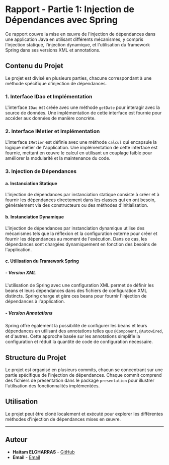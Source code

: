 # Rapport - Partie 1: Injection de Dépendances avec Spring

Ce rapport couvre la mise en œuvre de l'injection de dépendances dans une application Java en utilisant différents mécanismes, y compris l'injection statique, l'injection dynamique, et l'utilisation du framework Spring dans ses versions XML et annotations.

## Contenu du Projet

Le projet est divisé en plusieurs parties, chacune correspondant à une méthode spécifique d'injection de dépendances.

### 1. Interface IDao et Implémentation

L'interface `IDao` est créée avec une méthode `getDate` pour interagir avec la source de données. Une implémentation de cette interface est fournie pour accéder aux données de manière concrète.

### 2. Interface IMetier et Implémentation

L'interface `IMetier` est définie avec une méthode `calcul` qui encapsule la logique métier de l'application. Une implémentation de cette interface est fournie, mettant en œuvre le calcul en utilisant un couplage faible pour améliorer la modularité et la maintenance du code.

### 3. Injection de Dépendances

#### a. Instanciation Statique

L'injection de dépendances par instanciation statique consiste à créer et à fournir les dépendances directement dans les classes qui en ont besoin, généralement via des constructeurs ou des méthodes d'initialisation.

#### b. Instanciation Dynamique

L'injection de dépendances par instanciation dynamique utilise des mécanismes tels que la réflexion et la configuration externe pour créer et fournir les dépendances au moment de l'exécution. Dans ce cas, les dépendances sont chargées dynamiquement en fonction des besoins de l'application.

#### c. Utilisation du Framework Spring

##### - Version XML

L'utilisation de Spring avec une configuration XML permet de définir les beans et leurs dépendances dans des fichiers de configuration XML distincts. Spring charge et gère ces beans pour fournir l'injection de dépendances à l'application.

##### - Version Annotations

Spring offre également la possibilité de configurer les beans et leurs dépendances en utilisant des annotations telles que `@Component`, `@Autowired`, et d'autres. Cette approche basée sur les annotations simplifie la configuration et réduit la quantité de code de configuration nécessaire.

## Structure du Projet

Le projet est organisé en plusieurs commits, chacun se concentrant sur une partie spécifique de l'injection de dépendances. Chaque commit comprend des fichiers de présentation dans le package `presentation` pour illustrer l'utilisation des fonctionnalités implémentées.

## Utilisation

Le projet peut être cloné localement et exécuté pour explorer les différentes méthodes d'injection de dépendances mises en œuvre.

---

## Auteur

- **Haitam ELGHARRAS** - [GitHub](hhtps://github.com/haitam-elgharras)
- **Email** -  [Email](elgharras.haitam@gmail.com)